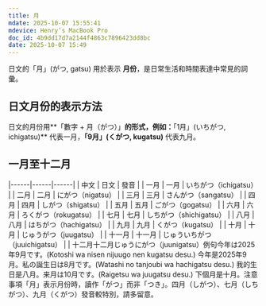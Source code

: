 ```yaml
---
title: 月
mdate: 2025-10-07 15:55:41
mdevice: Henry’s MacBook Pro
doc_id: 4b9dd17d7a2144f4863c7896423dd8bc
date: 2025-10-07 15:49
---
```


日文的「月」(がつ, gatsu) 用於表示 **月份**，是日常生活和時間表達中常見的詞彙。

## 日文月份的表示方法
日文的月份用**「數字 + 月（がつ）」**的形式，例如：**「1月」(いちがつ, ichigatsu)** 代表一月，**「9月」(くがつ, kugatsu)** 代表九月。

## 一月至十二月
|------|------|------|
| 中文 | 日文 | 發音 |
| 一月 | 一月 | いちがつ（ichigatsu） |
| 二月 | 二月 | にがつ（nigatsu） |
| 三月 | 三月 | さんがつ（sangatsu） |
| 四月 | 四月 | しがつ（shigatsu） |
| 五月 | 五月 | ごがつ（gogatsu） |
| 六月 | 六月 | ろくがつ（rokugatsu） |
| 七月 | 七月 | しちがつ（shichigatsu） |
| 八月 | 八月 | はちがつ（hachigatsu） |
| 九月 | 九月 | くがつ（kugatsu） |
| 十月 | 十月 | じゅうがつ（juugatsu） |
| 十一月 | 十一月 | じゅういちがつ（juuichigatsu） |
| 十二月十二月じゅうにがつ（juunigatsu）例句今年は2025年9月です。(Kotoshi wa nisen nijuugo nen kugatsu desu.) 今年是2025年9月。私の誕生日は8月です。(Watashi no tanjoubi wa hachigatsu desu.) 我的生日是八月。来月は10月です。(Raigetsu wa juugatsu desu.) 下個月是十月。注意事項「月」表示月份時，讀作「がつ」而非「つき」。四月（しがつ）、七月（しちがつ）、九月（くがつ）發音較特別，請多留意。